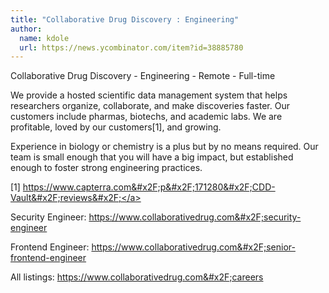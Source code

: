```yaml
---
title: "Collaborative Drug Discovery : Engineering"
author:
  name: kdole
  url: https://news.ycombinator.com/item?id=38885780
---
```

Collaborative Drug Discovery - Engineering - Remote - Full-time

We provide a hosted scientific data management system that helps researchers organize, collaborate, and make discoveries faster. Our customers include pharmas, biotechs, and academic labs. We are profitable, loved by our customers[1], and growing.

Experience in biology or chemistry is a plus but by no means required. Our team is small enough that you will have a big impact, but established enough to foster strong engineering practices.

[1] <a href="https:&#x2F;&#x2F;www.capterra.com&#x2F;p&#x2F;171280&#x2F;CDD-Vault&#x2F;reviews&#x2F;" rel="nofollow">https:&#x2F;&#x2F;www.capterra.com&#x2F;p&#x2F;171280&#x2F;CDD-Vault&#x2F;reviews&#x2F;</a>

Security Engineer: <a href="https:&#x2F;&#x2F;www.collaborativedrug.com&#x2F;security-engineer" rel="nofollow">https:&#x2F;&#x2F;www.collaborativedrug.com&#x2F;security-engineer</a>

Frontend Engineer: <a href="https:&#x2F;&#x2F;www.collaborativedrug.com&#x2F;senior-frontend-engineer" rel="nofollow">https:&#x2F;&#x2F;www.collaborativedrug.com&#x2F;senior-frontend-engineer</a>

All listings: <a href="https:&#x2F;&#x2F;www.collaborativedrug.com&#x2F;careers" rel="nofollow">https:&#x2F;&#x2F;www.collaborativedrug.com&#x2F;careers</a>
